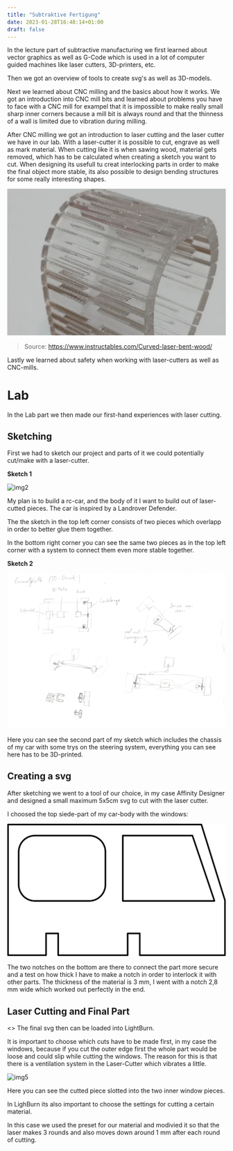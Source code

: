 ```yaml
---
title: "Subtraktive Fertigung"
date: 2023-01-28T16:48:14+01:00
draft: false
---
```


In the lecture part of subtractive manufacturing we first learned about vector graphics as well as G-Code which is used in a lot of computer guided machines like laser cutters, 3D-printers, etc.

Then we got an overview of tools to create svg's as well as 3D-models.

Next we learned about CNC milling and the basics about how it works.
We got an introduction into CNC mill bits and learned about problems you have to face with a CNC mill for exampel that it is impossible to make really small sharp inner corners because a mill bit is always round and that the thinness of a wall is limited due to vibration during milling.

After CNC milling we got an introduction to laser cutting and the laser cutter we have in our lab.
With a laser-cutter it is possible to cut, engrave as well as mark material. When cutting like it is when sawing wood, material gets removed, which has to be calculated when creating a sketch you want to cut.
When designing its usefull tu creat interlocking parts in order to make the final object more stable, its also possible to design bending structures for some really interesting shapes.

![img1](bending-structures.png)

>Source: https://www.instructables.com/Curved-laser-bent-wood/

Lastly we learned about safety when working with laser-cutters as well as CNC-mills.

# Lab

In the Lab part we then made our first-hand experiences with laser cutting.

## Sketching

First we had to sketch our project and parts of it we could potentially cut/make with a laser-cutter.

**Sketch 1**

![img2](sketch1.png)

My plan is to build a rc-car, and the body of it I want to build out of laser-cutted pieces. The car is inspired by a Landrover Defender.

The the sketch in the top left corner consists of two pieces which overlapp in order to better glue them together.

In the bottom right corner you can see the same two pieces as in the top left corner with a system to connect them even more stable together.

**Sketch 2**

![img3](sketch2.png)

Here you can see the second part of my sketch which includes the chassis of my car with some trys on the steering system, everything you can see here has to be 3D-printed.

## Creating a svg

After sketching we went to a tool of our choice, in my case Affinity Designer and designed a small maximum 5x5cm svg to cut with the laser cutter.

I choosed the top siede-part of my car-body with the windows:

![img4](Test_laser-cutting.png)

The two notches on the bottom are there to connect the part more secure and a test on how thick I have to make a notch in order to interlock it with other parts.
The thickness of the material is 3 mm, I went with a notch 2,8 mm wide which worked out perfectly in the end.

## Laser Cutting and Final Part
<>
The final svg then can be loaded into LightBurn.

It is important to choose which cuts have to be made first, in my case the windows, because if you cut the outer edge first the whole part would be loose and could slip while cutting the windows. The reason for this is that there is a ventilation system in the Laser-Cutter which vibrates a little.

![img5](cutted_car_side.JPG)

Here you can see the cutted piece slotted into the two inner window pieces.

In LighBurn its also important to choose the settings for cutting a certain material.

In this case we used the preset for our material and modivied it so that the laser makes 3 rounds and also moves down around 1 mm after each round of cutting.